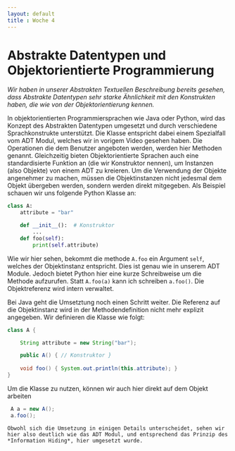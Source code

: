 ```yaml
---
layout: default
title : Woche 4
---
```


# Abstrakte Datentypen und Objektorientierte Programmierung 

*Wir haben in unserer Abstrakten Textuellen Beschreibung bereits gesehen, dass 
Abstrakte Datentypen sehr starke Ähnlichkeit mit den Konstrukten haben, die wie von der
Objektorientierung kennen.*



In objektorientierten Programmiersprachen wie Java oder Python, wird das Konzept des Abstrakten Datentypen umgesetzt und durch 
verschiedene Sprachkonstrukte unterstützt. 
Die Klasse entspricht dabei einem Spezialfall vom ADT Modul, welches wir in vorigem Video gesehen haben. 
Die Operationen die dem Benutzer angeboten werden, werden hier Methoden genannt. Gleichzeitig bieten Objektorientierte Sprachen auch eine standardisierte 
Funktion an (die wir Konstruktor nennen), um Instanzen (also Objekte) von einem ADT zu kreieren. Um die Verwendung der Objekte angenehmer zu machen, müssen die 
Objektinstanzen nicht jedesmal dem Objekt übergeben werden, sondern werden direkt mitgegeben. 
Als Beispiel schauen wir uns folgende Python Klasse an:
```python
class A:
    attribute = "bar"

    def __init__():  # Konstruktor
        ...
    def foo(self): 
        print(self.attribute)        
```

Wie wir hier sehen, bekommt die methode ```A.foo``` ein Argument ```self```, welches der Objektinstanz entspricht. Dies ist genau 
wie in unserem ADT Module. Jedoch bietet Python hier eine kurze Schreibweise um die Methode aufzurufen. Statt ```A.foo(a)``` kann ich schreiben
```a.foo()```. Die Objektreferenz wird intern verwaltet. 

Bei Java geht die Umsetztung noch einen Schritt weiter. Die Referenz auf die Objektinstanz wird in der Methodendefinition nicht mehr explizit angegeben. 
Wir definieren die Klasse wie folgt: 
```java
class A {

    String attribute = new String("bar");

    public A() { // Konstruktor }
    
    void foo() { System.out.println(this.attribute); }
}
```
Um die Klasse zu nutzen, können wir auch hier direkt auf dem Objekt arbeiten
```java
 A a = new A(); 
 a.foo(); 
```
```
Obwohl sich die Umsetzung in einigen Details unterscheidet, sehen wir hier also deutlich wie das ADT Modul, und entsprechend das Prinzip des *Information Hiding*, hier umgesetzt wurde. 